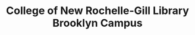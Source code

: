 ---
layout: repo
title: "College of New Rochelle-Gill Library Brooklyn Campus"
id: 19431
permalink: repos/19431/
---